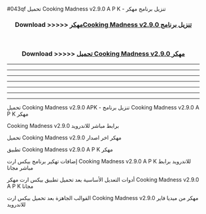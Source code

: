 #043qf تحميل Cooking Madness v2.9.0 A P K - تنزيل برنامج مهكر



<div align="center">
<h3>Download >>>>> <a href="https://runaway1.web.app/?sq=Cooking Madness v2.9.0">مهكرCooking Madness v2.9.0 تنزيل برنامج</a></h3><br>

<h3>Download >>>>> <a href="https://runaway1.web.app/?sq=Cooking Madness v2.9.0">تحميل Cooking Madness v2.9.0 مهكر</a></h3>
</div>


----------------------------------------------------------

----------------------------------------------------------

----------------------------------------------------------

----------------------------------------------------------

----------------------------------------------------------

----------------------------------------------------------

----------------------------------------------------------

تحميل Cooking Madness v2.9.0 APK - تنزيل برنامج Cooking Madness v2.9.0 A P K مهكر

Cooking Madness v2.9.0 برابط مباشر للاندرويد

تحميل Cooking Madness v2.9.0 مهكر اخر اصدار

تطبيق Cooking Madness v2.9.0 A P K مهكر

إضافات تهكير برنامج بيكس ارت Cooking Madness v2.9.0 A P K للاندرويد برابط مباشر مجانا

أدوات التعديل الأساسية بعد تحميل تطبيق بيكس ارت مهكر Cooking Madness v2.9.0 A P K مجانا

القوالب الجاهزة بعد تحميل بيكس ارت Cooking Madness v2.9.0 مهكر من ميديا فاير للاندرويد


